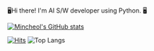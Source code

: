 
🖥️Hi there! I'm AI S/W developer using Python. 🖥️

[![Mincheol's GitHub stats](https://github-readme-stats.vercel.app/api?username=kimminchol1)](https://github.com/anuraghazra/github-readme-stats)


[![Hits](https://hits.seeyoufarm.com/api/count/incr/badge.svg?url=https://github.com/kimminchol1/kimminchol1.git%2Fgjbae1212%2Fhit-counter&count_bg=%2379C83D&title_bg=%23555555&icon=&icon_color=%23E7E7E7&title=hits&edge_flat=false)](https://hits.seeyoufarm.com)
![Top Langs](https://github-readme-stats.vercel.app/api/top-langs/?username=kimminchol1&layout=compact)
